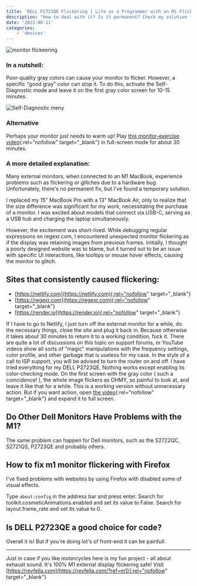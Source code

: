 ```yaml
---
title: 'DELL P2723QE Flickering | Life as a Programmer with an M1 Flickering Monitor '
description: "How to deal with it? Is it permanent? Check my solution for a flickering monitor with an M1 chip."
date: '2023-08-11'
categories:
    - 'devices'
---
```


![monitor flickeering](/m1-monitor.webp "Monitor flickering with M1 chip")

### In a nutshell:

Poor-quality gray colors can cause your monitor to flicker. However, a specific "good gray" color can stop it. To do this, activate the Self-Diagnostic mode and leave it on the first gray color screen for 10-15 minutes.

![Self-Diagnostic meny](/self-diagnostic.webp "flickering solution by self-diagnostic")

### Alternative

Perhaps your monitor just needs to warm up! Play [this monitor-exercise video](https://youtu.be/NPKTHZutvCE){:rel="nofollow" target="_blank"} in full-screen mode for about 30 minutes.

### A more detailed explanation:

Many external monitors, when connected to an M1 MacBook, experience problems such as flickering or glitches due to a hardware bug. Unfortunately, there's no permanent fix, but I've found a temporary solution.

I replaced my 15" MacBook Pro with a 13" MacBook Air, only to realize that the size difference was significant for my work, necessitating the purchase of a monitor. I was excited about models that connect via USB-C, serving as a USB hub and charging the laptop simultaneously.

However, the excitement was short-lived. While debugging regular expressions on regexr.com, I encountered unexpected monitor flickering as if the display was retaining images from previous frames. Initially, I thought a poorly designed website was to blame, but it turned out to be an issue with specific UI interactions, like tooltips or mouse hover effects, causing the monitor to glitch.

## Sites that consistently caused flickering:
- [https://netlify.com](https://netlify.com){:rel="nofollow" target="_blank"}
- [https://regexr.com](https://regexr.com){:rel="nofollow" target="_blank"}
- [https://render.io](https://render.io){:rel="nofollow" target="_blank"}

If I have to go to Netlify, I just turn off the external monitor for a while, do the necessary things, close the site and plug it back in. Because otherwise it takes about 30 minutes to return it to a working condition, fuck it. There are quite a lot of discussions on this topic on support forums, or YouTube videos show all sorts of "magic" manipulations with the frequency settings, color profile, and other garbage that is useless for my case. In the style of a call to ISP support, you will be advised to turn the router on and off. I have tried everything for my DELL P2723QE. Nothing works except enabling its color-checking mode. On the first screen with the gray color ( such a coincidence! ), the whole image flickers as OHMY, so painful to look at, and leave it like that for a while. This is a working version without unnecessary action. But if you want action, open [the video](https://youtu.be/NPKTHZutvCE){:rel="nofollow" target="_blank"} and expand it to full screen.

## Do Other Dell Monitors Have Problems with the M1?

The same problem can happen for Dell monitors, such as the S2722QC, S2721QS, P2723QE and probably others.

## How to fix m1 monitor flickering with Firefox


I've fixed problems with websites by using Firefox with disabled some of visual effects.

Type `about:config` in the address bar and press enter.
Search for toolkit.cosmeticAnimations.enabled and set its value to False.
Search for layout.frame_rate and set its value to 0.


## Is DELL P2723QE a good choice for code?

Overall it is! But if you're doing lot's of front-end it can be painfull.

---

Just in case if you like motorcycles here is my fun project - all about exhaust sound. It's 100% M1 external display flickering safe! Visit [https://revfella.com](https://revfella.com/?ref=m1){:rel="nofollow" target="_blank"}
